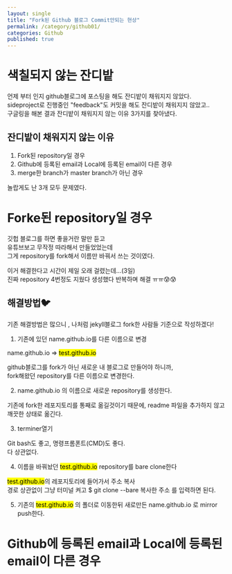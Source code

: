 ```yaml
---
layout: single
title: "Fork된 Github 블로그 Commit안되는 현상"
permalink: /category/github01/
categories: Github
published: true
---
```


# 색칠되지 않는 잔디밭

언제 부터 인지 github블로그에 포스팅을 해도 잔디밭이 채워지지 않았다.  
sideproject로 진행중인 "feedback"도 커밋을 해도 잔디밭이 채워지지 않았고..  
구글링을 해본 결과 잔디밭이 채워지지 않는 이유 3가지를 찾아냈다.

## 잔디밭이 채워지지 않는 이유

1. Fork된 repository일 경우
2. Github에 등록된 email과 Local에 등록된 email이 다른 경우
3. merge한 branch가 master branch가 아닌 경우

놀랍게도 난 3개 모두 문제였다.

# Forke된 repository일 경우

깃헙 블로그를 하면 좋을거란 말만 듣고  
유튜브보고 무작정 따라해서 만들었었는데  
그게 repository를 fork해서 이름만 바꿔서 쓰는 것이였다.

이거 해결한다고 시간이 제일 오래 걸렸는데...(3일)  
진짜 repository 4번정도 지웠다 생성했다 반복하며 해결 ㅠㅠ😰😰

## 해결방법🐦

기존 해결방법은 많으니 , 나처럼 jekyll블로그 fork한 사람들 기준으로 작성하겠다!

1. 기존에 있던 name.github.io를 다른 이름으로 변경

name.github.io => <mark>test.github.io</mark>

github블로그를 fork가 아닌 새로운 내 블로그로 만들어야 하니까,  
 fork해왔던 repository를 다른 이름으로 변경한다.

2. name.github.io 의 이름으로 새로운 repository를 생성한다.

기존에 fork한 레포지토리를 통째로 옮길것이기 때문에, readme 파일을 추가하지 않고 깨끗한 상태로 옮긴다.

3. terminer열기

Git bash도 좋고, 명령프롬폰트(CMD)도 좋다.  
다 상관없다.

4. 이름을 바꿔놨던 <mark>test.github.io</mark> repository를 bare clone한다

<mark>test.github.io</mark>의 레포지토리에 들어가서 주소 복사  
경로 상관없이 그냥 터미널 켜고 $ git clone --bare 복사한 주소 를 입력하면 된다.

5. 기존의 <mark>test.github.io</mark> 의 폴더로 이동한뒤 새로만든 name.github.io 로 mirror push한다.

# Github에 등록된 email과 Local에 등록된 email이 다른 경우
